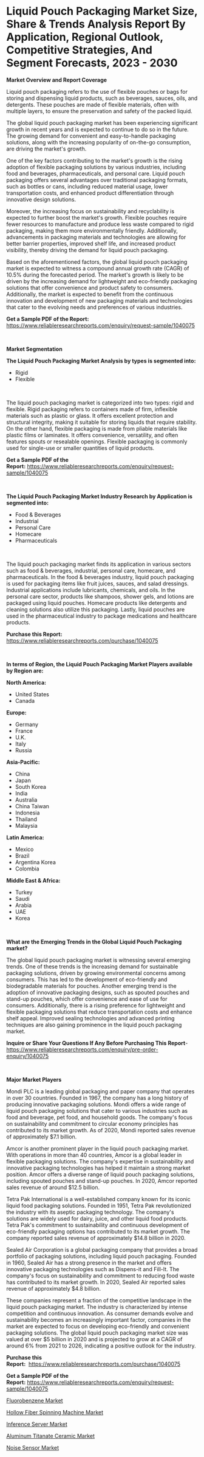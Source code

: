 <p><h1>Liquid Pouch Packaging Market Size, Share & Trends Analysis Report By Application, Regional Outlook, Competitive Strategies, And Segment Forecasts, 2023 - 2030</h1></p><p><strong>Market Overview and Report Coverage</strong></p>
<p><p>Liquid pouch packaging refers to the use of flexible pouches or bags for storing and dispensing liquid products, such as beverages, sauces, oils, and detergents. These pouches are made of flexible materials, often with multiple layers, to ensure the preservation and safety of the packed liquid.</p><p>The global liquid pouch packaging market has been experiencing significant growth in recent years and is expected to continue to do so in the future. The growing demand for convenient and easy-to-handle packaging solutions, along with the increasing popularity of on-the-go consumption, are driving the market's growth.</p><p>One of the key factors contributing to the market's growth is the rising adoption of flexible packaging solutions by various industries, including food and beverages, pharmaceuticals, and personal care. Liquid pouch packaging offers several advantages over traditional packaging formats, such as bottles or cans, including reduced material usage, lower transportation costs, and enhanced product differentiation through innovative design solutions.</p><p>Moreover, the increasing focus on sustainability and recyclability is expected to further boost the market's growth. Flexible pouches require fewer resources to manufacture and produce less waste compared to rigid packaging, making them more environmentally friendly. Additionally, advancements in packaging materials and technologies are allowing for better barrier properties, improved shelf life, and increased product visibility, thereby driving the demand for liquid pouch packaging.</p><p>Based on the aforementioned factors, the global liquid pouch packaging market is expected to witness a compound annual growth rate (CAGR) of 10.5% during the forecasted period. The market's growth is likely to be driven by the increasing demand for lightweight and eco-friendly packaging solutions that offer convenience and product safety to consumers. Additionally, the market is expected to benefit from the continuous innovation and development of new packaging materials and technologies that cater to the evolving needs and preferences of various industries.</p></p>
<p><strong>Get a Sample PDF of the Report:</strong> <a href="https://www.reliableresearchreports.com/enquiry/request-sample/1040075">https://www.reliableresearchreports.com/enquiry/request-sample/1040075</a></p>
<p>&nbsp;</p>
<p><strong>Market Segmentation</strong></p>
<p><strong>The Liquid Pouch Packaging Market Analysis by types is segmented into:</strong></p>
<p><ul><li>Rigid</li><li>Flexible</li></ul></p>
<p>&nbsp;</p>
<p><p>The liquid pouch packaging market is categorized into two types: rigid and flexible. Rigid packaging refers to containers made of firm, inflexible materials such as plastic or glass. It offers excellent protection and structural integrity, making it suitable for storing liquids that require stability. On the other hand, flexible packaging is made from pliable materials like plastic films or laminates. It offers convenience, versatility, and often features spouts or resealable openings. Flexible packaging is commonly used for single-use or smaller quantities of liquid products.</p></p>
<p><strong>Get a Sample PDF of the Report:</strong>&nbsp;<a href="https://www.reliableresearchreports.com/enquiry/request-sample/1040075">https://www.reliableresearchreports.com/enquiry/request-sample/1040075</a></p>
<p>&nbsp;</p>
<p><strong>The Liquid Pouch Packaging Market Industry Research by Application is segmented into:</strong></p>
<p><ul><li>Food & Beverages</li><li>Industrial</li><li>Personal Care</li><li>Homecare</li><li>Pharmaceuticals</li></ul></p>
<p>&nbsp;</p>
<p><p>The liquid pouch packaging market finds its application in various sectors such as food & beverages, industrial, personal care, homecare, and pharmaceuticals. In the food & beverages industry, liquid pouch packaging is used for packaging items like fruit juices, sauces, and salad dressings. Industrial applications include lubricants, chemicals, and oils. In the personal care sector, products like shampoos, shower gels, and lotions are packaged using liquid pouches. Homecare products like detergents and cleaning solutions also utilize this packaging. Lastly, liquid pouches are used in the pharmaceutical industry to package medications and healthcare products.</p></p>
<p><strong>Purchase this Report:</strong>&nbsp; <a href="https://www.reliableresearchreports.com/purchase/1040075">https://www.reliableresearchreports.com/purchase/1040075</a></p>
<p>&nbsp;</p>
<p><strong>In terms of Region, the Liquid Pouch Packaging Market Players available by Region are:</strong></p>
<p>
    <p> <strong> North America: </strong>
        <ul>
            <li>United States</li>
            <li>Canada</li>
        </ul>
        </p> 
    <p> <strong> Europe: </strong>
        <ul>
            <li>Germany</li>
            <li>France</li>
            <li>U.K.</li>
            <li>Italy</li>
            <li>Russia</li>
        </ul>
        </p> 
    <p> <strong> Asia-Pacific: </strong>
        <ul>
            <li>China</li>
            <li>Japan</li>
            <li>South Korea</li>
            <li>India</li>
            <li>Australia</li>
            <li>China Taiwan</li>
            <li>Indonesia</li>
            <li>Thailand</li>
            <li>Malaysia</li>
        </ul>
        </p> 
    <p> <strong> Latin America: </strong>
        <ul>
            <li>Mexico</li>
            <li>Brazil</li>
            <li>Argentina Korea</li>
            <li>Colombia</li>
        </ul>
        </p> 
    <p> <strong> Middle East & Africa: </strong>
        <ul>
            <li>Turkey</li>
            <li>Saudi</li>
            <li>Arabia</li>
            <li>UAE</li>
            <li>Korea</li>
        </ul>
    </p>
    </p>
<p>&nbsp;</p>
<p><strong>What are the Emerging Trends in the Global Liquid Pouch Packaging market?</strong></p>
<p><p>The global liquid pouch packaging market is witnessing several emerging trends. One of these trends is the increasing demand for sustainable packaging solutions, driven by growing environmental concerns among consumers. This has led to the development of eco-friendly and biodegradable materials for pouches. Another emerging trend is the adoption of innovative packaging designs, such as spouted pouches and stand-up pouches, which offer convenience and ease of use for consumers. Additionally, there is a rising preference for lightweight and flexible packaging solutions that reduce transportation costs and enhance shelf appeal. Improved sealing technologies and advanced printing techniques are also gaining prominence in the liquid pouch packaging market.</p></p>
<p><strong>Inquire or Share Your Questions If Any Before Purchasing This Report</strong>- <a href="https://www.reliableresearchreports.com/enquiry/pre-order-enquiry/1040075">https://www.reliableresearchreports.com/enquiry/pre-order-enquiry/1040075</a></p>
<p>&nbsp;</p>
<p><strong>Major Market Players</strong></p>
<p><p>Mondi PLC is a leading global packaging and paper company that operates in over 30 countries. Founded in 1967, the company has a long history of producing innovative packaging solutions. Mondi offers a wide range of liquid pouch packaging solutions that cater to various industries such as food and beverage, pet food, and household goods. The company's focus on sustainability and commitment to circular economy principles has contributed to its market growth. As of 2020, Mondi reported sales revenue of approximately $7.1 billion.</p><p>Amcor is another prominent player in the liquid pouch packaging market. With operations in more than 40 countries, Amcor is a global leader in flexible packaging solutions. The company's expertise in sustainability and innovative packaging technologies has helped it maintain a strong market position. Amcor offers a diverse range of liquid pouch packaging solutions, including spouted pouches and stand-up pouches. In 2020, Amcor reported sales revenue of around $12.5 billion.</p><p>Tetra Pak International is a well-established company known for its iconic liquid food packaging solutions. Founded in 1951, Tetra Pak revolutionized the industry with its aseptic packaging technology. The company's solutions are widely used for dairy, juice, and other liquid food products. Tetra Pak's commitment to sustainability and continuous development of eco-friendly packaging options has contributed to its market growth. The company reported sales revenue of approximately $14.8 billion in 2020.</p><p>Sealed Air Corporation is a global packaging company that provides a broad portfolio of packaging solutions, including liquid pouch packaging. Founded in 1960, Sealed Air has a strong presence in the market and offers innovative packaging technologies such as Dispens-it and Fill-It. The company's focus on sustainability and commitment to reducing food waste has contributed to its market growth. In 2020, Sealed Air reported sales revenue of approximately $4.8 billion.</p><p>These companies represent a fraction of the competitive landscape in the liquid pouch packaging market. The industry is characterized by intense competition and continuous innovation. As consumer demands evolve and sustainability becomes an increasingly important factor, companies in the market are expected to focus on developing eco-friendly and convenient packaging solutions. The global liquid pouch packaging market size was valued at over $5 billion in 2020 and is projected to grow at a CAGR of around 6% from 2021 to 2026, indicating a positive outlook for the industry.</p></p>
<p><strong>Purchase this Report:</strong>&nbsp;&nbsp;<a href="https://www.reliableresearchreports.com/purchase/1040075">https://www.reliableresearchreports.com/purchase/1040075</a></p>
<p></p>
<p><strong>Get a Sample PDF of the Report:</strong>&nbsp;<a href="https://www.reliableresearchreports.com/enquiry/request-sample/1040075">https://www.reliableresearchreports.com/enquiry/request-sample/1040075</a></p>
<p><p><a href="https://github.com/sofyaavrova/Market-Research-Report-List-1/blob/main/fluorobenzene-market.md">Fluorobenzene Market</a></p><p><a href="https://medium.com/@sureshrainarp23/hollow-fiber-spinning-machine-market-the-key-to-successful-business-strategy-forecast-till-2030-d51c61ea6509">Hollow Fiber Spinning Machine Market</a></p><p><a href="https://medium.com/@robinsinghrp23/inference-server-market-insights-into-market-cagr-market-trends-and-growth-strategies-b5df1a5b0d12">Inference Server Market</a></p><p><a href="https://github.com/merzlyukov93/Market-Research-Report-List-1/blob/main/aluminum-titanate-ceramic-market.md">Aluminum Titanate Ceramic Market</a></p><p><a href="https://medium.com/@jeromekling1967/noise-sensor-market-furnishes-information-on-market-share-market-trends-and-market-growth-60c58098c9dd">Noise Sensor Market</a></p></p>